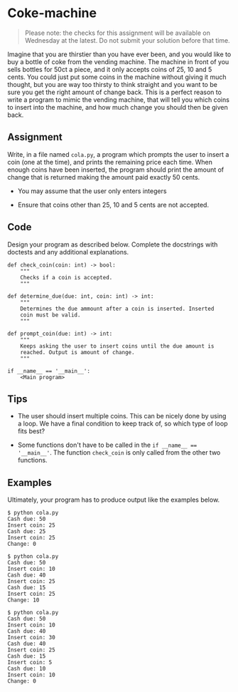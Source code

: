# Coke-machine

> Please note: the checks for this assignment will be available on Wednesday at the latest. Do not submit your solution before that time.

Imagine that you are thirstier than you have ever been, and you would like to buy a bottle of coke from the vending machine. The machine in front of you sells bottles for 50ct a piece, and it only accepts coins of 25, 10 and 5 cents.
You could just put some coins in the machine without giving it much thought, but you are way too thirsty to think straight and you want to be sure you get the right amount of change back.
This is a perfect reason to write a program to mimic the vending machine, that will tell you which coins to insert into the machine, and how much change you should then be given back.

## Assignment

Write, in a file named `cola.py`, a program which prompts the user to insert a coin (one at the time), and prints the remaining price each time.
When enough coins have been inserted, the program should print the amount of change that is returned making the amount paid exactly 50 cents.

* You may assume that the user only enters integers

* Ensure that coins other than 25, 10 and 5 cents are not accepted.

## Code

Design your program as described below. Complete the docstrings with doctests and any additional explanations.

    def check_coin(coin: int) -> bool:
        """
        Checks if a coin is accepted.
        """

    def determine_due(due: int, coin: int) -> int:
        """
        Determines the due ammount after a coin is inserted. Inserted
        coin must be valid.
        """

    def prompt_coin(due: int) -> int:
        """
        Keeps asking the user to insert coins until the due amount is
        reached. Output is amount of change.
        """

    if __name__ == '__main__':
        <Main program>

## Tips

* The user should insert multiple coins. This can be nicely done by using a loop. We have a final condition to keep track of, so which type of loop fits best?

* Some functions don't have to be called in the `if __name__ == '__main__'`. The function `check_coin` is only called from the other two functions.

## Examples

Ultimately, your program has to produce output like the examples below.

    $ python cola.py
    Cash due: 50
    Insert coin: 25
    Cash due: 25
    Insert coin: 25
    Change: 0

    $ python cola.py
    Cash due: 50
    Insert coin: 10
    Cash due: 40
    Insert coin: 25
    Cash due: 15
    Insert coin: 25
    Change: 10

    $ python cola.py
    Cash due: 50
    Insert coin: 10
    Cash due: 40
    Insert coin: 30
    Cash due: 40
    Insert coin: 25
    Cash due: 15
    Insert coin: 5
    Cash due: 10
    Insert coin: 10
    Change: 0
